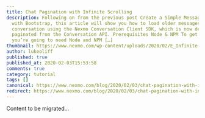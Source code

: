 ```yaml
---
title: Chat Pagination with Infinite Scrolling
description: Following on from the previous post Create a Simple Messaging UI
  with Bootstrap, this article will show you how to load older messages from the
  conversation using the Nexmo Conversation Client SDK, which is now delivered
  paginated from the Conversation API. Prerequisites Node & NPM To get started,
  you’re going to need Node and NPM […]
thumbnail: https://www.nexmo.com/wp-content/uploads/2020/02/E_Infinite-Scrolling_1200x600.png
author: lukeoliff
published: true
published_at: 2020-02-03T15:53:58
comments: true
category: tutorial
tags: []
canonical: https://www.nexmo.com/blog/2020/02/03/chat-pagination-with-infinite-scrolling-dr
redirect: https://www.nexmo.com/blog/2020/02/03/chat-pagination-with-infinite-scrolling-dr
---
```

Content to be migrated...